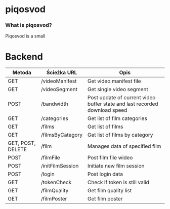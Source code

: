 
# piqosvod
### What is piqosvod?
Piqosvod is a small 


# Backend
| Metoda   | Ścieżka URL | Opis                                                    |
|-------------------|----------------------|------------------------------------------------------------------|
| GET               | /videoManifest       | Get video manifest file                               |
| GET               | /videoSegment        | Get single video segment                                   |
| POST              | /bandwidth           | Post update of current video buffer state and last recorded download speed       |
| GET               | /categories          | Get list of film categories                               |
| GET               | /films               | Get list of films                                             |
| GET               | /filmsByCategory     | Get list of films by category                 |
| GET, POST, DELETE | /film                | Manages data of specified film                                 |
| POST              | /filmFile            | Post film file wideo                                           |
| POST              | /initFilmSession     | Initiate new film session                                       |
| POST              | /login               | Post login data                                            |
| GET               | /tokenCheck          | Check if token is still valid                             |
| GET               | /filmQuality         | Get film quality list                          |
| GET               | /filmPoster          | Get film poster                     |

# 

